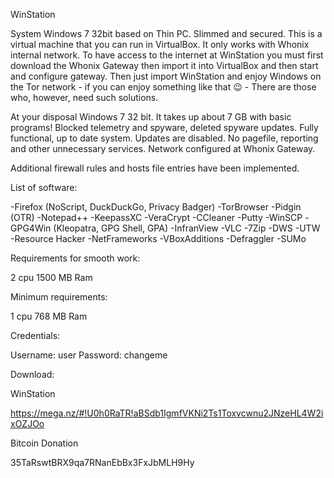 WinStation 


System Windows 7 32bit based on Thin PC. Slimmed and secured.
This is a virtual machine that you can run in VirtualBox. It only works with Whonix internal network. To have access to the internet at WinStation you must first download the Whonix Gateway then import it into VirtualBox and then start and configure gateway. Then just import WinStation and enjoy Windows on the Tor network - if you can enjoy something like that 😉 - There are those who, however, need such solutions.

At your disposal Windows 7 32 bit. It takes up about 7 GB with basic programs! Blocked telemetry and spyware, deleted spyware updates. Fully functional, up to date system. Updates are disabled. No pagefile, reporting and other unnecessary services. Network configured at Whonix Gateway.

Additional firewall rules and hosts file entries have been implemented.

List of software:

-Firefox (NoScript, DuckDuckGo, Privacy Badger)
-TorBrowser
-Pidgin (OTR)
-Notepad++
-KeepassXC
-VeraCrypt
-CCleaner
-Putty
-WinSCP
-GPG4Win (Kleopatra, GPG Shell, GPA)
-InfranView
-VLC
-7Zip
-DWS
-UTW
-Resource Hacker
-NetFrameworks
-VBoxAdditions
-Defraggler
-SUMo

Requirements for smooth work:

2 cpu
1500 MB Ram

Minimum requirements:

1 cpu
768 MB Ram

Credentials:

Username: user
Password: changeme

Download:

WinStation


https://mega.nz/#!U0h0RaTR!aBSdb1IgmfVKNi2Ts1Toxvcwnu2JNzeHL4W2ixOZJOo


Bitcoin Donation

35TaRswtBRX9qa7RNanEbBx3FxJbMLH9Hy
